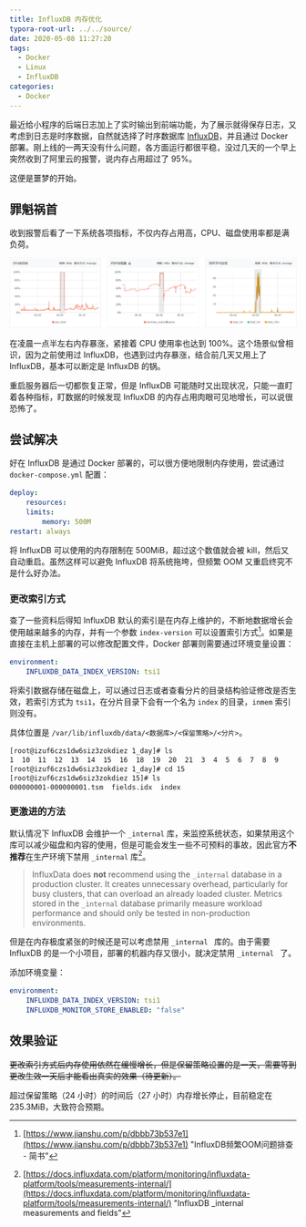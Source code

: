 ```yaml
---
title: InfluxDB 内存优化
typora-root-url: ../../source/
date: 2020-05-08 11:27:20
tags:
  - Docker
  - Linux
  - InfluxDB
categories:
  - Docker
---
```


最近给小程序的后端日志加上了实时输出到前端功能，为了展示就得保存日志，又考虑到日志是时序数据，自然就选择了时序数据库 [InfluxDB](https://www.influxdata.com/)，并且通过 Docker 部署。刚上线的一两天没有什么问题，各方面运行都很平稳，没过几天的一个早上突然收到了阿里云的报警，说内存占用超过了 95%。

这便是噩梦的开始。

<!--more-->

## 罪魁祸首

收到报警后看了一下系统各项指标，不仅内存占用高，CPU、磁盘使用率都是满负荷。

![报警时系统指标](/images/InfluxDB-Memory-Optimization/image-20200508120656188.png)

在凌晨一点半左右内存暴涨，紧接着 CPU 使用率也达到 100%。这个场景似曾相识，因为之前使用过 InfluxDB，也遇到过内存暴涨，结合前几天又用上了 InfluxDB，基本可以断定是 InfluxDB  的锅。

重启服务器后一切都恢复正常，但是 InfluxDB 可能随时又出现状况，只能一直盯着各种指标，盯数据的时候发现 InfluxDB 的内存占用肉眼可见地增长，可以说很恐怖了。

## 尝试解决

好在 InfluxDB 是通过 Docker 部署的，可以很方便地限制内存使用，尝试通过 `docker-compose.yml` 配置：

```yaml
deploy:
    resources:
    limits:
        memory: 500M
restart: always
```

将 InfluxDB 可以使用的内存限制在 500MiB，超过这个数值就会被 kill，然后又自动重启。虽然这样可以避免 InfluxDB 将系统拖垮，但频繁 OOM 又重启终究不是什么好办法。

### 更改索引方式

查了一些资料后得知 InfluxDB 默认的索引是在内存上维护的，不断地数据增长会使用越来越多的内存，并有一个参数 `index-version` 可以设置索引方式[^1]。如果是直接在主机上部署的可以修改配置文件，Docker 部署则需要通过环境变量设置：

```yaml
environment:
    INFLUXDB_DATA_INDEX_VERSION: tsi1
```

将索引数据存储在磁盘上，可以通过日志或者查看分片的目录结构验证修改是否生效，若索引方式为 `tsi1`，在分片目录下会有一个名为 `index` 的目录，`inmem` 索引则没有。

具体位置是 `/var/lib/influxdb/data/<数据库>/<保留策略>/<分片>`。

```text
[root@izuf6czs1dw6siz3zokdiez 1_day]# ls
1  10  11  12  13  14  15  16  18  19  20  21  3  4  5  6  7  8  9
[root@izuf6czs1dw6siz3zokdiez 1_day]# cd 15
[root@izuf6czs1dw6siz3zokdiez 15]# ls
000000001-000000001.tsm  fields.idx  index
```

### 更激进的方法

默认情况下 InfluxDB 会维护一个 `_internal` 库，来监控系统状态，如果禁用这个库可以减少磁盘和内容的使用，但是可能会发生一些不可预料的事故，因此官方**不推荐**在生产环境下禁用 `_internal` 库[^2]。

> InfluxData does **not** recommend using the `_internal` database in a production cluster. It creates unnecessary overhead, particularly for busy clusters, that can overload an already loaded cluster. Metrics stored in the `_internal` database primarily measure workload performance and should only be tested in non-production environments.

但是在内存极度紧张的时候还是可以考虑禁用 `_internal ` 库的。由于需要 InfluxDB 的是一个小项目，部署的机器内存又很小，就决定禁用 `_internal ` 了。

添加环境变量：

```yaml
environment:
	INFLUXDB_DATA_INDEX_VERSION: tsi1
	INFLUXDB_MONITOR_STORE_ENABLED: "false"
```

## 效果验证

~~更改索引方式后内存使用依然在缓慢增长，但是保留策略设置的是一天，需要等到更改生效一天后才能看出真实的效果（待更新）。~~

超过保留策略（24 小时）的时间后（27 小时）内存增长停止，目前稳定在 235.3MiB，大致符合预期。


[^1]: [https://www.jianshu.com/p/dbbb73b537e1](https://www.jianshu.com/p/dbbb73b537e1) "InfluxDB频繁OOM问题排查 - 简书"
[^2]: [https://docs.influxdata.com/platform/monitoring/influxdata-platform/tools/measurements-internal/](https://docs.influxdata.com/platform/monitoring/influxdata-platform/tools/measurements-internal/) "InfluxDB _internal measurements and fields"